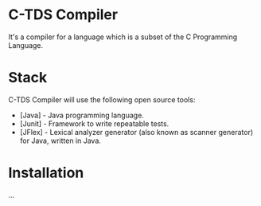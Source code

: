C-TDS Compiler
============
It's a compiler for a language which is a subset of the C Programming Language.


Stack
=====
C-TDS Compiler will use the following open source tools:

* [Java] - Java programming language.
* [Junit] - Framework to write repeatable tests.
* [JFlex] - Lexical analyzer generator (also known as scanner generator) for Java, written in Java.

Installation
============
...